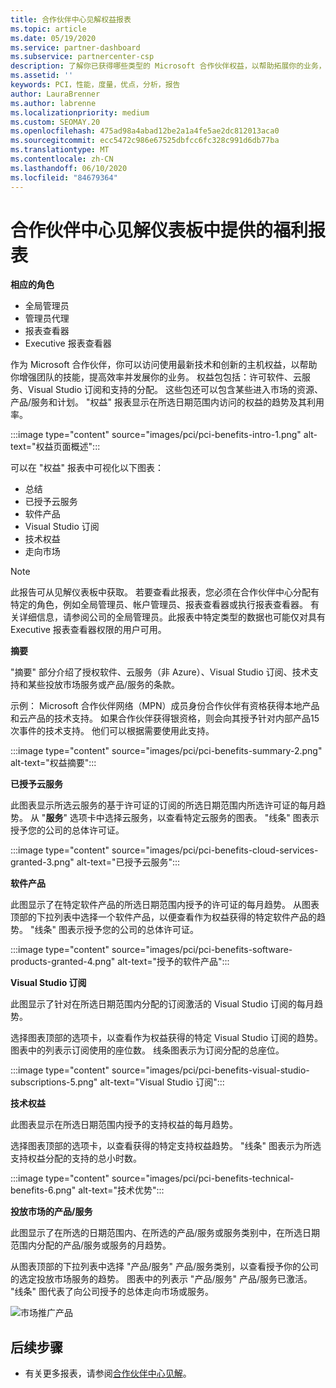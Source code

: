 ```yaml
---
title: 合作伙伴中心见解权益报表
ms.topic: article
ms.date: 05/19/2020
ms.service: partner-dashboard
ms.subservice: partnercenter-csp
description: 了解你已获得哪些类型的 Microsoft 合作伙伴权益，以帮助拓展你的业务，提高效率并增强团队的技能。
ms.assetid: ''
keywords: PCI，性能，度量，优点，分析，报告
author: LauraBrenner
ms.author: labrenne
ms.localizationpriority: medium
ms.custom: SEOMAY.20
ms.openlocfilehash: 475ad98a4abad12be2a1a4fe5ae2dc812013aca0
ms.sourcegitcommit: ecc5472c986e67525dbfcc6fc328c991d6db77ba
ms.translationtype: MT
ms.contentlocale: zh-CN
ms.lasthandoff: 06/10/2020
ms.locfileid: "84679364"
---
```

# <a name="benefits-report-available-from-the-partner-center-insights-dashboard"></a>合作伙伴中心见解仪表板中提供的福利报表

**相应的角色**

- 全局管理员
- 管理员代理
- 报表查看器
- Executive 报表查看器

作为 Microsoft 合作伙伴，你可以访问使用最新技术和创新的主机权益，以帮助你增强团队的技能，提高效率并发展你的业务。 权益包包括：许可软件、云服务、Visual Studio 订阅和支持的分配。 这些包还可以包含某些进入市场的资源、产品/服务和计划。 "权益" 报表显示在所选日期范围内访问的权益的趋势及其利用率。

:::image type="content" source="images/pci/pci-benefits-intro-1.png" alt-text="权益页面概述":::

可以在 "权益" 报表中可视化以下图表：

- 总结
- 已授予云服务
- 软件产品
- Visual Studio 订阅
- 技术权益
- 走向市场

 > [!NOTE]
 > 此报告可从见解仪表板中获取。 若要查看此报表，您必须在合作伙伴中心分配有特定的角色，例如全局管理员、帐户管理员、报表查看器或执行报表查看器。 有关详细信息，请参阅公司的全局管理员。此报表中特定类型的数据也可能仅对具有 Executive 报表查看器权限的用户可用。

**摘要**

"摘要" 部分介绍了授权软件、云服务（非 Azure）、Visual Studio 订阅、技术支持和某些投放市场服务或产品/服务的条款。

示例： Microsoft 合作伙伴网络（MPN）成员身份合作伙伴有资格获得本地产品和云产品的技术支持。 如果合作伙伴获得银资格，则会向其授予针对内部产品15次事件的技术支持。 他们可以根据需要使用此支持。 

:::image type="content" source="images/pci/pci-benefits-summary-2.png" alt-text="权益摘要":::

**已授予云服务**

此图表显示所选云服务的基于许可证的订阅的所选日期范围内所选许可证的每月趋势。
从 "**服务**" 选项卡中选择云服务，以查看特定云服务的图表。 "线条" 图表示授予您的公司的总体许可证。

:::image type="content" source="images/pci/pci-benefits-cloud-services-granted-3.png" alt-text="已授予云服务":::

**软件产品**

此图显示了在特定软件产品的所选日期范围内授予的许可证的每月趋势。 从图表顶部的下拉列表中选择一个软件产品，以便查看作为权益获得的特定软件产品的趋势。 "线条" 图表示授予您的公司的总体许可证。

:::image type="content" source="images/pci/pci-benefits-software-products-granted-4.png" alt-text="授予的软件产品":::

**Visual Studio 订阅**

此图显示了针对在所选日期范围内分配的订阅激活的 Visual Studio 订阅的每月趋势。

选择图表顶部的选项卡，以查看作为权益获得的特定 Visual Studio 订阅的趋势。 图表中的列表示订阅使用的座位数。 线条图表示为订阅分配的总座位。

:::image type="content" source="images/pci/pci-benefits-visual-studio-subscriptions-5.png" alt-text="Visual Studio 订阅":::

**技术权益**

此图表显示在所选日期范围内授予的支持权益的每月趋势。

选择图表顶部的选项卡，以查看获得的特定支持权益趋势。 "线条" 图表示为所选支持权益分配的支持的总小时数。

:::image type="content" source="images/pci/pci-benefits-technical-benefits-6.png" alt-text="技术优势":::

**投放市场的产品/服务**

此图显示了在所选的日期范围内、在所选的产品/服务或服务类别中，在所选日期范围内分配的产品/服务或服务的月趋势。

从图表顶部的下拉列表中选择 "产品/服务" 产品/服务类别，以查看授予你的公司的选定投放市场服务的趋势。 图表中的列表示 "产品/服务" 产品/服务已激活。 "线条" 图代表了向公司授予的总体走向市场或服务。

![市场推广产品](images/pci/pci-benefits-go-to-market-7.png)

## <a name="next-steps"></a>后续步骤

- 有关更多报表，请参阅[合作伙伴中心见解](partner-center-insights.md)。
